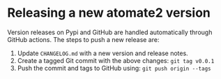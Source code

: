 # Releasing a new atomate2 version

Version releases on Pypi and GitHub are handled automatically through GitHub
actions. The steps to push a new release are:
1. Update `CHANGELOG.md` with a new version and release notes.
2. Create a tagged Git commit with the above changes: `git tag v0.0.1`
3. Push the commit and tags to GitHub using: `git push origin --tags`
